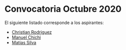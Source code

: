 # Convocatoria Octubre 2020

El siguiente listado corresponde a los aspirantes:

* [Christian Rodriguez](aspirante-rodriguez.christian/)
* [Manuel Chichi](aspirante-chichi.manuel/)
* [Matias Silva](aspirante-silva-matias/)
